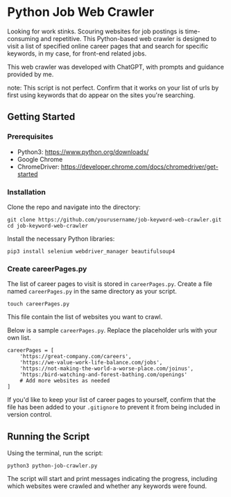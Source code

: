 # Python Job Web Crawler

Looking for work stinks. Scouring websites for job postings is time-consuming and repetitive. This Python-based web crawler is designed to visit a list of specified online career pages that and search for specific keywords, in my case, for front-end related jobs.

This web crawler was developed with ChatGPT, with prompts and guidance provided by me.

note: This script is not perfect. Confirm that it works on your list of urls by first using keywords that do appear on the sites you're searching.

## Getting Started

### Prerequisites
- Python3: https://www.python.org/downloads/
- Google Chrome
- ChromeDriver: https://developer.chrome.com/docs/chromedriver/get-started

### Installation
Clone the repo and navigate into the directory:

```
git clone https://github.com/yourusername/job-keyword-web-crawler.git
cd job-keyword-web-crawler
```

Install the necessary Python libraries:
```
pip3 install selenium webdriver_manager beautifulsoup4
```

### Create careerPages.py
The list of career pages to visit is stored in `careerPages.py`.
Create a file named `careerPages.py` in the same directory as your script. 

```
touch careerPages.py
```

This file contain the list of websites you want to crawl. 

Below is a sample `careerPages.py`. Replace the placeholder urls with your own list.

```
careerPages = [
    'https://great-company.com/careers',
    'https://we-value-work-life-balance.com/jobs',
    'https://not-making-the-world-a-worse-place.com/joinus',
    'https:/bird-watching-and-forest-bathing.com/openings'
    # Add more websites as needed
]
```

If you'd like to keep your list of career pages to yourself, confirm that the file has been added to your `.gitignore` to prevent it from being included in version control.

## Running the Script

Using the terminal, run the script:

```
python3 python-job-crawler.py
```
The script will start and print messages indicating the progress, including which websites were crawled and whether any keywords were found.

